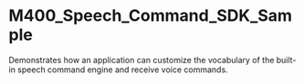 # M400_Speech_Command_SDK_Sample

Demonstrates how an application can customize the vocabulary of the built-in speech command engine and receive voice commands.